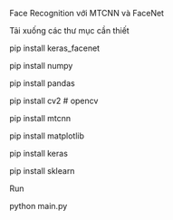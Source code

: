 Face Recognition với MTCNN và FaceNet


Tải xuống các thư mục cần thiết

pip install keras_facenet

pip install numpy

pip install pandas

pip install cv2 # opencv

pip install mtcnn

pip install matplotlib

pip install keras

pip install sklearn

Run 

python main.py

